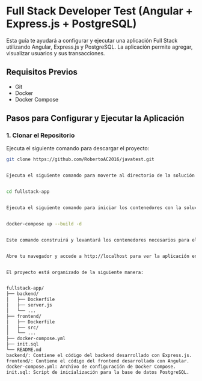 # Full Stack Developer Test (Angular + Express.js + PostgreSQL)

Esta guía te ayudará a configurar y ejecutar una aplicación Full Stack utilizando Angular, Express.js y PostgreSQL. La aplicación permite agregar, visualizar usuarios y sus transacciones.

## Requisitos Previos

- Git
- Docker
- Docker Compose

## Pasos para Configurar y Ejecutar la Aplicación

### 1. Clonar el Repositorio

Ejecuta el siguiente comando para descargar el proyecto:

```bash
git clone https://github.com/RobertoAC2016/javatest.git


Ejecuta el siguiente comando para moverte al directorio de la solución:


cd fullstack-app


Ejecuta el siguiente comando para iniciar los contenedores con la solución completa:


docker-compose up --build -d


Este comando construirá y levantará los contenedores necesarios para el backend (Express.js + PostgreSQL) y el frontend (Angular).


Abre tu navegador y accede a http://localhost para ver la aplicación en funcionamiento.


El proyecto está organizado de la siguiente manera:


fullstack-app/
├── backend/
│   ├── Dockerfile
│   ├── server.js
│   └── ...
├── frontend/
│   ├── Dockerfile
│   ├── src/
│   └── ...
├── docker-compose.yml
├── init.sql
└── README.md
backend/: Contiene el código del backend desarrollado con Express.js.
frontend/: Contiene el código del frontend desarrollado con Angular.
docker-compose.yml: Archivo de configuración de Docker Compose.
init.sql: Script de inicialización para la base de datos PostgreSQL.



